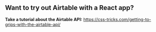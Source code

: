 
## Want to try out Airtable with a React app? 
**Take a tutorial about the Airtable API:** https://css-tricks.com/getting-to-grips-with-the-airtable-api/
